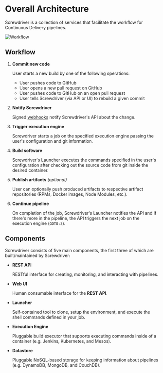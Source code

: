 # Overall Architecture

Screwdriver is a collection of services that facilitate the workflow for
Continuous Delivery pipelines.

![Workflow](assets/workflow.png)

## Workflow

1. **Commit new code**

    User starts a new build by one of the following operations:

    - User pushes code to GitHub
    - User opens a new pull request on GitHub
    - User pushes code to GitHub on an open pull request
    - User tells Screwdriver (via API or UI) to rebuild a given commit

2. **Notify Screwdriver**

    Signed [webhooks](https://developer.github.com/webhooks/) notify
    Screwdriver's API about the change.

3. **Trigger execution engine**

    Screwdriver starts a job on the specified execution engine passing the
    user's configuration and git information.

4. **Build software**

    Screwdriver's Launcher executes the commands specified in the user's
    configuration after checking out the source code from git inside the
    desired container.

5. **Publish artifacts** _(optional)_

    User can optionally push produced artifacts to respective artifact
    repositories (RPMs, Docker images, Node Modules, etc.).

6. **Continue pipeline**

    On completion of the job, Screwdriver's Launcher notifies the API and
    if there's more in the pipeline, the API triggers the next job on the
    execution engine (`GOTO:3`).

## Components

Screwdriver consists of five main components, the first three of which are
built/maintained by Screwdriver:

 - **REST API**

    RESTful interface for creating, monitoring, and interacting with pipelines.

 - **Web UI**

    Human consumable interface for the **REST API**.

 - **Launcher**

    Self-contained tool to clone, setup the environment, and execute the
    shell commands defined in your job.

 - **Execution Engine**

    Pluggable build executor that supports executing commands inside of a
    container (e.g. Jenkins, Kubernetes, and Mesos).

 - **Datastore**

    Pluggable NoSQL-based storage for keeping information about pipelines
    (e.g. DynamoDB, MongoDB, and CouchDB).
